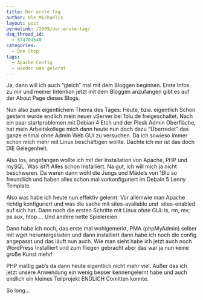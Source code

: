 ```yaml
---
title: Der erste Tag
author: Ole Michaelis
layout: post
permalink: /2009/der-erste-tag/
dsq_thread_id:
  - 874704540
categories:
  - One Step
tags:
  - Apache Config
  - wieder was gelernt
---
```


Ja, dann will ich auch “gleich” mal mit dem Bloggen beginnen.
Erste Infos zu mir und meiner Intention jetzt mit dem Bloggen anzufangen gibt es auf der About Page dieses Blogs.

Nun also zum eigentlichem Thema des Tages:
Heute, bzw. eigentlich Schon gestern wurde endlich mein neuer vServer bei 1blu.de freigeschaltet. Nach ein paar startproblemen mit Debian 4 Etch und der Plesk Admin Oberfläche, hat mein Arbeitskollege mich dann heute nun doch dazu “Überredet” das ganze einmal ohne Admin Web GUI zu versuchen. Da ich sowieso immer schon mich mehr mit Linux beschäftigen wollte. Dachte ich mir ist das doch DIE Gelegenheit.

Also los, angefangen wollte ich mit der Installation von Apache, PHP und mySQL. Was ist?! Alles schon Installiert. Na gut, ich will mich ja nicht beschweren. Da waren dann wohl die Jungs und Mädels von 1Blu so freundlich und haben alles schon mal vorkonfiguriert im Debain 5 Lenny Template.

Also was habe ich heute nun effektiv gelernt:
Vor allemwie man Apache richtig konfiguriert und was die sache mit sites-available und  sites-enabled auf sich hat. Dann noch die ersten Schritte mit Linux ohne GUi: ls, rm, mv, ps aux, htop … Und andere nette Spielereien.

Dann habe ich noch, das erste mal wohlgemerkt, PMA (phpMyAdmin) selber mit wget heruntergeladen und dann installiert dann habe ich noch die config angepasst und das läuft nun auch. Wie man sieht habe ich jetzt auch noch WordPress Installiert und zum fliegen gebracht aber das war ja nun keine große Kunst mehr!

PHP mäßig gab’s da dann heute eigentlich nicht mehr viel. Außer das ich jetzt unsere Anwendung ein wenig besser kennengelernt habe und auch endlich ein kleines Teilprojekt ENDLICH Comitten konnte.

So long…

